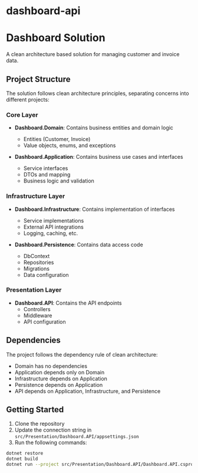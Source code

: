# dashboard-api
# Dashboard Solution

A clean architecture based solution for managing customer and invoice data.

## Project Structure

The solution follows clean architecture principles, separating concerns into different projects:

### Core Layer
- **Dashboard.Domain**: Contains business entities and domain logic
  - Entities (Customer, Invoice)
  - Value objects, enums, and exceptions

- **Dashboard.Application**: Contains business use cases and interfaces
  - Service interfaces
  - DTOs and mapping
  - Business logic and validation

### Infrastructure Layer
- **Dashboard.Infrastructure**: Contains implementation of interfaces
  - Service implementations
  - External API integrations
  - Logging, caching, etc.

- **Dashboard.Persistence**: Contains data access code
  - DbContext
  - Repositories
  - Migrations
  - Data configuration

### Presentation Layer
- **Dashboard.API**: Contains the API endpoints
  - Controllers
  - Middleware
  - API configuration

## Dependencies

The project follows the dependency rule of clean architecture:
- Domain has no dependencies
- Application depends only on Domain
- Infrastructure depends on Application
- Persistence depends on Application
- API depends on Application, Infrastructure, and Persistence

## Getting Started

1. Clone the repository
2. Update the connection string in `src/Presentation/Dashboard.API/appsettings.json`
3. Run the following commands:

```bash
dotnet restore
dotnet build
dotnet run --project src/Presentation/Dashboard.API/Dashboard.API.csproj
